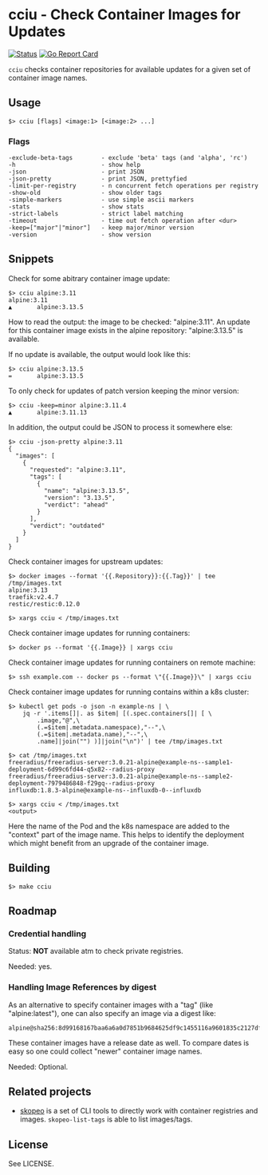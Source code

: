 # cciu - Check Container Images for Updates

[![Status](https://github.com/mgumz/cciu/actions/workflows/actions.yaml/badge.svg)](https://github.com/mgumz/cciu/actions/workflows/actions.yaml)
[![Go Report Card](https://goreportcard.com/badge/github.com/mgumz/cciu)](https://goreportcard.com/report/github.com/mgumz/cciu)

`cciu` checks container repositories for available updates for a given set of
container image names.

## Usage

    $> cciu [flags] <image:1> [<image:2> ...]

### Flags

    -exclude-beta-tags        - exclude 'beta' tags (and 'alpha', 'rc')
    -h                        - show help
    -json                     - print JSON
    -json-pretty              - print JSON, prettyfied
    -limit-per-registry       - n concurrent fetch operations per registry
    -show-old                 - show older tags
    -simple-markers           - use simple ascii markers
    -stats                    - show stats
    -strict-labels            - strict label matching
    -timeout                  - time out fetch operation after <dur>
    -keep=["major"|"minor"]   - keep major/minor version
    -version                  - show version

## Snippets

Check for some abitrary container image update:

    $> cciu alpine:3.11
    alpine:3.11
    ▲       alpine:3.13.5

How to read the output: the image to be checked: "alpine:3.11". An update for
this container image exists in the alpine repository: "alpine:3.13.5" is
available.

If no update is available, the output would look like this:

    $> cciu alpine:3.13.5
    =       alpine:3.13.5

To only check for updates of patch version keeping the minor version:

    $> cciu -keep=minor alpine:3.11.4
    ▲       alpine:3.11.13

In addition, the output could be JSON to process it somewhere else:

    $> cciu -json-pretty alpine:3.11
    {
      "images": [
        {
          "requested": "alpine:3.11",
          "tags": [
            {
              "name": "alpine:3.13.5",
              "version": "3.13.5",
              "verdict": "ahead"
            }
          ],
          "verdict": "outdated"
        }
      ]
    }

Check container images for upstream updates:

    $> docker images --format '{{.Repository}}:{{.Tag}}' | tee /tmp/images.txt
    alpine:3.13
    traefik:v2.4.7
    restic/restic:0.12.0

    $> xargs cciu < /tmp/images.txt

Check container image updates for running containers:

    $> docker ps --format '{{.Image}} | xargs cciu

Check container image updates for running containers on remote machine:

    $> ssh example.com -- docker ps --format \"{{.Image}}\" | xargs cciu

Check container image updates for running contains within a k8s cluster:

    $> kubectl get pods -o json -n example-ns | \
        jq -r '.items[]|. as $item| [(.spec.containers[]| [ \
            .image,"@",\
            (.=$item|.metadata.namespace),"--",\
            (.=$item|.metadata.name),"--",\
            .name]|join("") )]|join("\n")' | tee /tmp/images.txt

    $> cat /tmp/images.txt
    freeradius/freeradius-server:3.0.21-alpine@example-ns--sample1-deployment-6d99c6fd44-q5x82--radius-proxy
    freeradius/freeradius-server:3.0.21-alpine@example-ns--sample2-deployment-7979486848-f29gq--radius-proxy
    influxdb:1.8.3-alpine@example-ns--influxdb-0--influxdb

    $> xargs cciu < /tmp/images.txt
    <output>

Here the name of the Pod and the k8s namespace are added to the "context" part
of the image name. This helps to identify the deployment which might benefit
from an upgrade of the container image.
## Building

    $> make cciu

## Roadmap

### Credential handling

Status: **NOT** available atm to check private registries.

Needed: yes.

### Handling Image References by digest

As an alternative to specify container images with a "tag" (like
"alpine:latest"), one can also specify an image via a digest like:

    alpine@sha256:8d99168167baa6a6a0d7851b9684625df9c1455116a9601835c2127df2aaa2f5

These container images have a release date as well. To compare dates is easy
so one could collect "newer" container image names.

Needed: Optional.

## Related projects

* [skopeo](https://github.com/containers/skopeo) is a set of CLI tools to
  directly work with container registries and images. `skopeo-list-tags`
  is able to list images/tags.


## License

See LICENSE.
